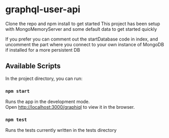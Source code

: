 # graphql-user-api

Clone the repo and npm install to get started
This project has been setup with MongoMemoryServer and some default data to get started quickly

If you prefer you can comment out the startDatabase code in index, and uncomment the part where you connect to your own instance of MongoDB if installed for a more persistent DB

## Available Scripts

In the project directory, you can run:

### `npm start`

Runs the app in the development mode.\
Open [http://localhost:3000/graphiql](http://localhost:3000/graphiql) to view it in the browser.

### `npm test`

Runs the tests currently written in the tests directory
